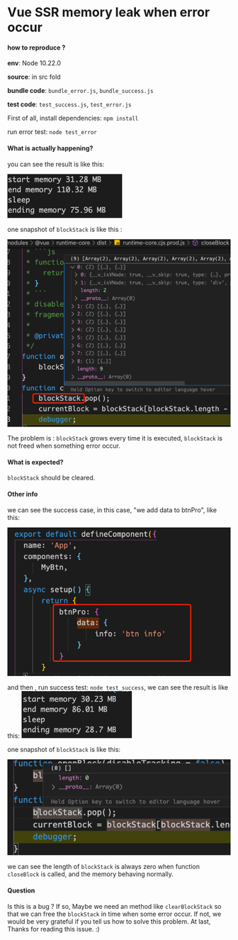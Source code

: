 # Vue SSR memory leak when error occur

#### how to reproduce ?

__env__: Node 10.22.0

__source__: in src fold

__bundle code__: `bundle_error.js`, `bundle_success.js`

__test code__: `test_success.js`, `test_error.js`

First of all, install dependencies: ```npm install```

run error test: ```node test_error```

#### What is actually happening?

you can see the result is like this:

![error](./test_error_result.png)

one snapshot of `blockStack` is like this :

![error_debug_info](./error_debug_info.png)

The problem is : `blockStack` grows every time it is executed, `blockStack` is not freed when something error occur.

#### What is expected?

`blockStack` should be cleared.

#### Other info

we can see the success case, in this case, "we add data to btnPro", like this:

![app](./app.png)

and then , run success test: ```node test_success```, we can see the result is like this:
![error](./test_success_result.png)

one snapshot of `blockStack` is like this:

![success_debug_info](./success_debug_info.png)

we can see the length of `blockStack` is always zero when function `closeBlock` is called, and the memory behaving normally.

#### Question
Is this is a bug ? If so, Maybe we need an method like `clearBlockStack` so that we can free the `blockStack` in time when some error occur. If not, we would be very grateful if you tell us how to solve this problem. At last, Thanks for reading this issue. :)